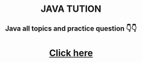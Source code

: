<center><h1>JAVA TUTION</h1></center>

<center><h2>Java all topics and practice question 👇👇</h2></center>
<center><h1><a href="https://github.com/adak99/JAVA-PROGRAMMING">Click here</a></h1></center>
